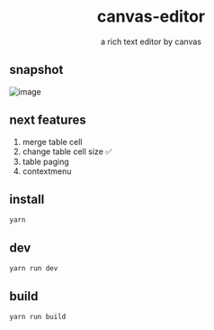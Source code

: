 <h1 align="center">canvas-editor</h1>

<p align="center"> a rich text editor by canvas</p>

## snapshot

![image](https://github.com/Hufe921/canvas-editor/blob/main/src/assets/snapshots/main_v0.5.1.png)

## next features

1. merge table cell
2. change table cell size ✅
3. table paging
4. contextmenu

## install

`yarn`

## dev

`yarn run dev`

## build

`yarn run build`
